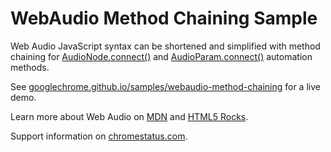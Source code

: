 WebAudio Method Chaining Sample
===

Web Audio JavaScript syntax can be shortened and simplified with method chaining for [AudioNode.connect()](https://developer.mozilla.org/en-US/docs/Web/API/AudioNode/connect(AudioNode)) and [AudioParam.connect()](https://developer.mozilla.org/en-US/docs/Web/API/AudioParam) automation methods.

See [googlechrome.github.io/samples/webaudio-method-chaining](https://googlechrome.github.io/samples/webaudio-method-chaining/index.html) for a live demo.

Learn more about Web Audio on [MDN](https://developer.mozilla.org/en-US/docs/Web/API/Web_Audio_API) and [HTML5 Rocks](http://www.html5rocks.com/en/tutorials/webaudio/intro/).

Support information on [chromestatus.com](https://www.chromestatus.com/feature/5706033670389760).
